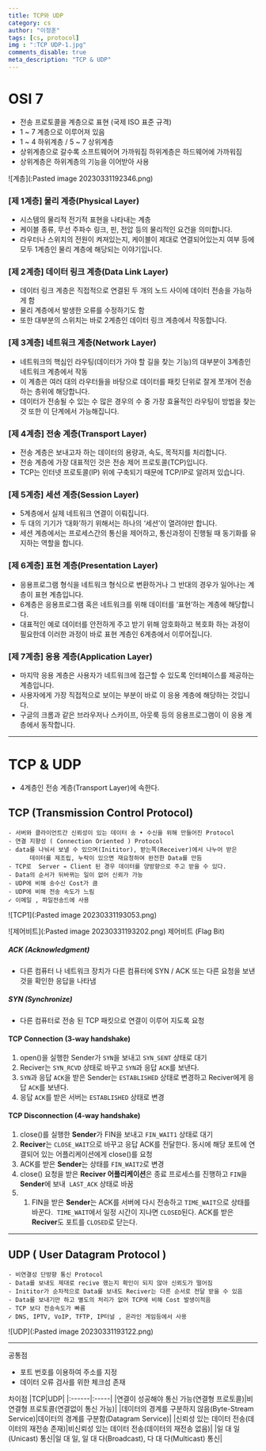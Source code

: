 ```yaml
---
title: TCP와 UDP
category: cs
author: "이정훈"
tags: [cs, protocol]
img : ":TCP UDP-1.jpg"
comments_disable: true
meta_description: "TCP & UDP"
---
```


# OSI 7 
- 전송 프로토콜을 계층으로 표현 (국제 ISO 표준 규격)
- 1 ~ 7 계층으로 이루어져 있음
- 1 ~ 4 하위계층 / 5 ~ 7 상위계층
- 상위계층으로 갈수록 소프트웨어어 가까워짐 하위계층은 하드웨어에 가까워짐
- 상위계층은 하위계층의 기능을 이어받아 사용

![계층](:Pasted image 20230331192346.png)
### [제 1계층] 물리 계층(Physical Layer)
- 시스템의 물리적 전기적 표현을 나타내는 계층
- 케이블 종류, 무선 주파수 링크, 핀, 전압 등의 물리적인 요건을 의미합니다. 
- 라우터나 스위치의 전원이 켜져있는지, 케이블이 제대로 연결되어있는지 여부 등에 모두 1계층인 
  물리 계층에 해당되는 이야기입니다.

### [제 2계층] 데이터 링크 계층(Data Link Layer)
- 데이터 링크 계층은 직접적으로 연결된 두 개의 노드 사이에 데이터 전송을 가능하게 함
- 물리 계층에서 발생한 오류를 수정하기도 함
- 또한 대부분의 스위치는 바로 2계층인 데이터 링크 계층에서 작동합니다.

### [제 3계층] 네트워크 계층(Network Layer)
- 네트워크의 핵심인 라우팅(데이터가 가야 할 길을 찾는 기능)의 대부분이 3계층인 네트워크 계층에서 작동
- 이 계층은 여러 대의 라우터들을 바탕으로 데이터를 패킷 단위로 잘게 쪼개어 전송하는 층위에 해당합니다. 
- 데이터가 전송될 수 있는 수 많은 경우의 수 중 가장 효율적인 라우팅이 방법을 찾는 것 또한 이 단계에서 
  가능해집니다.

### [제 4계층] 전송 계층(Transport Layer)
- 전송 계층은 보내고자 하는 데이터의 용량과, 속도, 목적지를 처리합니다. 
- 전송 계층에 가장 대표적인 것은 전송 제어 프로토콜(TCP)입니다. 
- TCP는 인터넷 프로토콜(IP) 위에 구축되기 때문에 TCP/IP로 알려져 있습니다.

### [제 5계층] 세션 계층(Session Layer)
- 5계층에서 실제 네트워크 연결이 이뤄집니다. 
- 두 대의 기기가 ‘대화’하기 위해서는 하나의 ‘세션’이 열려야만 합니다. 
- 세션 계층에서는 프로세스간의 통신을 제어하고, 통신과정이 진행될 때 동기화를 유지하는 역할을 합니다.

### [제 6계층] 표현 계층(Presentation Layer)
- 응용프로그램 형식을 네트워크 형식으로 변환하거나 그 반대의 경우가 일어나는 계층이 표현 계층입니다. 
- 6계층은 응용프로그램 혹은 네트워크를 위해 데이터를 ‘표현’하는 계층에 해당합니다. 
- 대표적인 예로 데이터를 안전하게 주고 받기 위해 암호화하고 복호화 하는 과정이 필요한데 
  이러한 과정이 바로 표현 계층인 6계층에서 이루어집니다.

### [제 7계층] 응용 계층(Application Layer)
- 마지막 응용 계층은 사용자가 네트워크에 접근할 수 있도록 인터페이스를 제공하는 계층입니다. 
- 사용자에게 가장 직접적으로 보이는 부분이 바로 이 응용 계층에 해당하는 것입니다. 
- 구글의 크롬과 같은 브라우저나 스카이프, 아웃룩 등의 응용프로그램이 이 응용 계층에서 동작합니다.

***
# TCP & UDP
- 4계층인 전송 계층(Transport Layer)에 속한다.

## TCP (Transmission Control Protocol)
	- 서버와 클라이언트간 신뢰성이 있는 데이터 송 • 수신을 위해 만들어진 Protocol
	- 연결 지향성 ( Connection Oriented ) Protocol
	- data를 나눠서 보낼 수 있으며(Inititor), 받는쪽(Receiver)에서 나누어 받은
		  데이터를 제조립, 누락이 있으면 재요청하여 완전한 Data를 만듬
	- TCP로  Server ⌁ Client 된 경우 데이터를 양방향으로 주고 받을 수 있다.
	- Data의 순서가 뒤바뀌는 일이 없어 신뢰가 가능
	- UDP에 비해 송수신 Cost가 큼
	- UDP에 비해 전송 속도가 느림
	✓ 이메일 , 파일전송드에 사용

![TCP1](:Pasted image 20230331193053.png)

![제어비트](:Pasted image 20230331193202.png)
제어비트 (Flag Bit)

##### ACK (Acknowledgment)
- 다른 컴퓨터 나 네트워크 장치가 다른 컴퓨터에 SYN / ACK 또는 다른 요청을 보낸 것을 확인한 응답을 나타냄

##### SYN (Synchronize)
- 다른 컴퓨터로 전송 된 TCP 패킷으로 연결이 이루어 지도록 요청

#### TCP Connection (3-way handshake)
1. open()을 실행한 Sender가 `SYN`을 보내고 `SYN_SENT` 상태로 대기
2. Reciver는 `SYN_RCVD` 상태로 바꾸고 `SYN`과 응답 `ACK`를 보낸다.
3. `SYN`과 응답 `ACK`을 받은 Sender는 `ESTABLISHED` 상태로 변경하고 Reciver에게 응답 `ACK`를 보낸다.
4. 응답 `ACK`를 받은 서버는 `ESTABLISHED` 상태로 변경

#### TCP Disconnection (4-way handshake)
1. close()를 실행한 **Sender**가 FIN을 보내고 `FIN_WAIT1` 상태로 대기
2. **Reciver**는 `CLOSE_WAIT`으로 바꾸고 응답 ACK를 전달한다. 동시에 해당 포트에 연결되어 있는 어플리케이션에게 close()를 요청
3. ACK를 받은 **Sender**는 상태를 `FIN_WAIT2`로 변경
4. close() 요청을 받은 **Reciver 어플리케이션**은 종료 프로세스를 진행하고 `FIN`을 **Sender**에 보내
    `LAST_ACK` 상태로 바꿈
5. 1.  FIN을 받은 **Sender**는 ACK를 서버에 다시 전송하고 `TIME_WAIT`으로 상태를 바꾼다. 
   `TIME_WAIT`에서 일정 시간이 지나면 `CLOSED`된다. ACK를 받은 **Reciver**도 포트를 `CLOSED`로 닫는다.

***

## UDP ( User Datagram Protocol )
	- 비연결성 단방향 통신 Protocol
	- Data를 보내도 제대로 recive 했는지 확인이 되지 않아 신뢰도가 떨어짐
	- Inititor가 순차적으로 Data를 보내도 Reciver는 다른 순서로 전달 받을 수 있음
	- Data를 보내기만 하고 별도의 처리가 없어 TCP에 비해 Cost 발생이적음
	- TCP 보다 전송속도가 빠름
	✓ DNS, IPTV, VoIP, TFTP, IP터널 , 온라인 게임등에서 사용

![UDP](:Pasted image 20230331193122.png)

***

공통점
- 포트 번호를 이용하여 주소를 지정
- 데이터 오류 검사를 위한 체크섬 존재

차이점
|TCP|UDP|
|:------|:-----|
|연결이 성공해야 통신 가능(연결형 프로토콜)|비연결형 프로토콜(연결없이 통신 가능)|
|데이터의 경계를 구분하지 않음(Byte-Stream Service)|데이터의 경계를 구분함(Datagram Service)|
|신뢰성 있는 데이터 전송(데이터의 재전송 존재)|비신뢰성 있는 데이터 전송(데이터의 재전송 없음)|
|일 대 일(Unicast) 통신|일 대 일, 일 대 다(Broadcast), 다 대 다(Multicast) 통신|